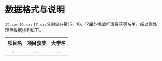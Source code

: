 # 数据格式与说明
`15.csv` `16.csv` `17.csv`分别储存第15、16、17届的挑战杯国赛获奖名单，经过预处理后数据排列如下。

|项目名|项目获奖|大学名|
|:---:|:---:|:---:|
|.....|.....|.....|
